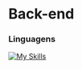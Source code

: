 # Back-end 

### Linguagens 
[![My Skills](https://skillicons.dev/icons?i=js,nodejs,express)](https://skillicons.dev)
